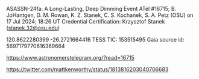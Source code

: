 ASASSN-24fa: A Long-Lasting, Deep Dimming Event
ATel #16715; B. JoHantgen, D. M. Rowan, K. Z. Stanek, C. S. Kochanek, S. A. Petz (OSU)
on 17 Jul 2024; 18:26 UT
Credential Certification: Krzysztof Stanek (stanek.32@osu.edu)

120.8622280399 -26.2721664416
TESS TIC: 153515495
Gaia source id: 5697179770616369664


https://www.astronomerstelegram.org/?read=16715


https://twitter.com/mattkenworthy/status/1813816203040706683


